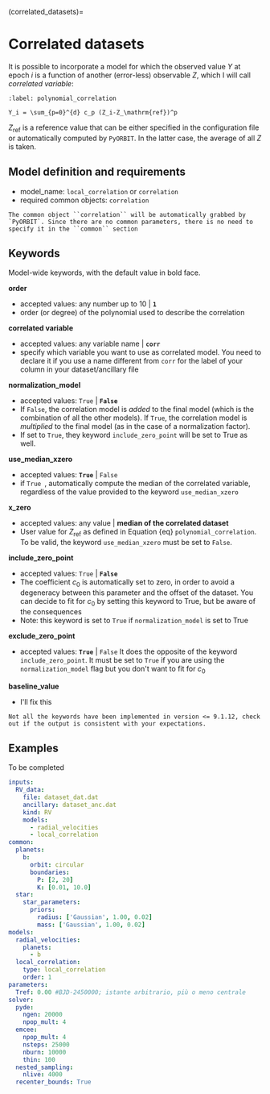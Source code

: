 (correlated_datasets)=

# Correlated datasets

It is possible to incorporate a model for which the observed value $Y$ at epoch $i$ is a function of another (error-less) observable $Z$, which I will call *correlated variable*:


```{math}
:label: polynomial_correlation

Y_i = \sum_{p=0}^{d} c_p (Z_i-Z_\mathrm{ref})^p

```

$Z_\mathrm{ref}$ is a reference value that can be either specified in the configuration file or automatically computed by `PyORBIT`. In the latter case, the average of all $Z$ is taken.

## Model definition and requirements

- model_name: ``local_correlation`` or ``correlation``
- required common objects: ``correlation``

```{tip}
The common object ``correlation`` will be automatically grabbed by `PyORBIT`. Since there are no common parameters, there is no need to specify it in the ``common`` section
```

## Keywords

Model-wide keywords, with the default value in bold face.

**order**
* accepted values: any number up to 10 | **`1`**
* order (or degree) of the polynomial used to describe the correlation

**correlated variable**
* accepted values: any variable name  | **`corr`**
* specify which variable you want to use as correlated model. You need to declare it if you use a name different from `corr` for the label of your column in your dataset/ancillary file

**normalization_model**
* accepted values: `True` | **`False`**
* If `False`, the correlation model is *added* to the final model (which is the combination of all the other models). If `True`, the correlation model is *multiplied* to the final model (as in the case of a normalization factor).
* If set to `True`, they keyword `include_zero_point` will be set to True as well.

**use_median_xzero**
* accepted values: **`True`** | `False`
* if  `True `, automatically compute the median of the correlated variable, regardless of the value provided to the keyword `use_median_xzero`

**x_zero**
* accepted values: any value | **median of the correlated dataset**
* User value for $Z_\mathrm{ref}$ as defined in Equation {eq} `polynomial_correlation`. To be valid, the keyword `use_median_xzero` must be set to `False`.

**include_zero_point**
* accepted values: `True` | **`False`**
* The coefficient $c_0$ is automatically set to zero, in order to avoid a degeneracy between this parameter and the offset of the dataset. You can decide to fit for $c_0$ by setting this keyword to True, but be aware of the consequences
* Note: this keyword is set to `True` if `normalization_model` is set to True

**exclude_zero_point**
* accepted values: **`True`** | `False`
It does the opposite of the keyword `include_zero_point`. It must be set to `True` if you are using the `normalization_model` flag but you don't want to fit for $c_0$

**baseline_value**
* I'll fix this

```{warning}
Not all the keywords have been implemented in version <= 9.1.12, check out if the output is consistent with your expectations.
```
## Examples

To be completed

```yaml
inputs:
  RV_data:
    file: dataset_dat.dat
    ancillary: dataset_anc.dat
    kind: RV
    models:
      - radial_velocities
      - local_correlation
common:
  planets:
    b:
      orbit: circular
      boundaries:
        P: [2, 20]
        K: [0.01, 10.0]
  star:
    star_parameters:
      priors:
        radius: ['Gaussian', 1.00, 0.02]
        mass: ['Gaussian', 1.00, 0.02]
models:
  radial_velocities:
    planets:
      - b
  local_correlation:
    type: local_correlation
    order: 1
parameters:
  Tref: 0.00 #BJD-2450000; istante arbitrario, più o meno centrale
solver:
  pyde:
    ngen: 20000
    npop_mult: 4
  emcee:
    npop_mult: 4
    nsteps: 25000
    nburn: 10000
    thin: 100
  nested_sampling:
    nlive: 4000
  recenter_bounds: True
```

